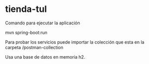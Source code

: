 # tienda-tul

Comando para ejecutar la aplicación

  mvn spring-boot:run

Para probar los servicios puede importar la colección que esta en la carpeta /postman-collection

Usa una base de datos en memoria h2.
